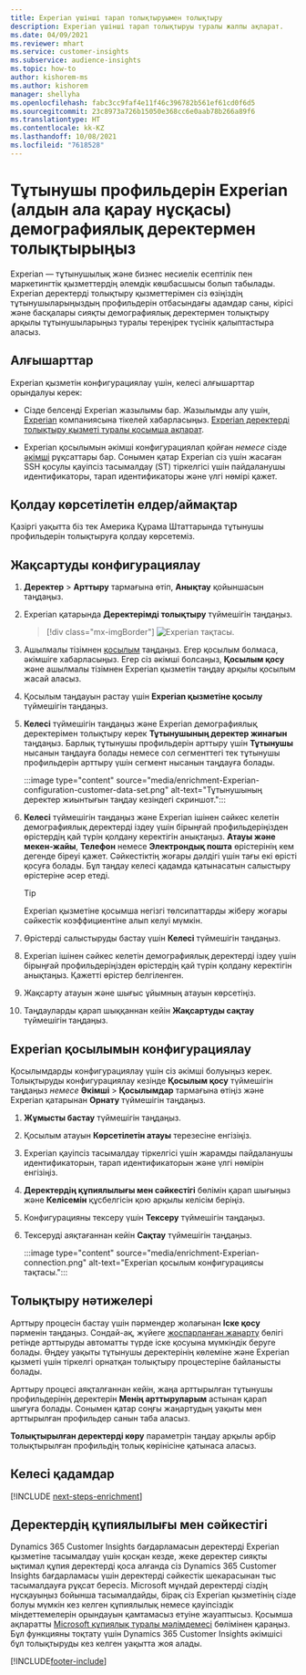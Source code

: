 ```yaml
---
title: Experian үшінші тарап толықтыруымен толықтыру
description: Experian үшінші тарап толықтыруы туралы жалпы ақпарат.
ms.date: 04/09/2021
ms.reviewer: mhart
ms.service: customer-insights
ms.subservice: audience-insights
ms.topic: how-to
author: kishorem-ms
ms.author: kishorem
manager: shellyha
ms.openlocfilehash: fabc3cc9faf4e11f46c396782b561ef61cd0f6d5
ms.sourcegitcommit: 23c8973a726b15050e368cc6e0aab78b266a89f6
ms.translationtype: HT
ms.contentlocale: kk-KZ
ms.lasthandoff: 10/08/2021
ms.locfileid: "7618528"
---
```

# <a name="enrich-customer-profiles-with-demographics-from-experian-preview"></a>Тұтынушы профильдерін Experian (алдын ала қарау нұсқасы) демографиялық деректермен толықтырыңыз

Experian — тұтынушылық және бизнес несиелік есептілік пен маркетингтік қызметтердің әлемдік көшбасшысы болып табылады. Experian деректерді толықтыру қызметтерімен сіз өзіңіздің тұтынушыларыңыздың профильдерін отбасындағы адамдар саны, кірісі және басқалары сияқты демографиялық деректермен толықтыру арқылы тұтынушыларыңыз туралы тереңірек түсінік қалыптастыра аласыз.

## <a name="prerequisites"></a>Алғышарттар

Experian қызметін конфигурациялау үшін, келесі алғышарттар орындалуы керек:

- Сізде белсенді Experian жазылымы бар. Жазылымды алу үшін, [Experian](https://www.experian.com/marketing-services/contact) компаниясына тікелей хабарласыңыз. [Experian деректерді толықтыру қызметі туралы қосымша ақпарат](https://www.experian.com/marketing-services/microsoft?cmpid=ems_web_mci_cdppage).

- Experian қосылымын әкімші конфигурациялап қойған *немесе* сізде [әкімші](permissions.md#administrator) рұқсаттары бар. Сонымен қатар Experian сіз үшін жасаған SSH қосулы қауіпсіз тасымалдау (ST) тіркелгісі үшін пайдаланушы идентификаторы, тарап идентификаторы және үлгі нөмірі қажет.

## <a name="supported-countriesregions"></a>Қолдау көрсетілетін елдер/аймақтар

Қазіргі уақытта біз тек Америка Құрама Штаттарында тұтынушы профильдерін толықтыруға қолдау көрсетеміз.

## <a name="configure-the-enrichment"></a>Жақсартуды конфигурациялау

1. **Деректер** > **Арттыру** тармағына өтіп, **Анықтау** қойыншасын таңдаңыз.

1. Experian қатарында **Деректерімді толықтыру** түймешігін таңдаңыз.

   > [!div class="mx-imgBorder"]
   > ![Experian тақтасы.](media/experian-tile.png "Experian tile")
   > 

1. Ашылмалы тізімнен [қосылым](connections.md) таңдаңыз. Егер қосылым болмаса, әкімшіге хабарласыңыз. Егер сіз әкімші болсаңыз, **Қосылым қосу** және ашылмалы тізімнен Experian қызметін таңдау арқылы қосылым жасай аласыз. 

1. Қосылым таңдауын растау үшін **Experian қызметіне қосылу** түймешігін таңдаңыз.

1.  **Келесі** түймешігін таңдаңыз және Experian демографиялық деректерімен толықтыру керек **Тұтынушының деректер жинағын** таңдаңыз. Барлық тұтынушы профильдерін арттыру үшін **Тұтынушы** нысанын таңдауға болады немесе сол сегменттегі тек тұтынушы профильдерін арттыру үшін сегмент нысанын таңдауға болады.

    :::image type="content" source="media/enrichment-Experian-configuration-customer-data-set.png" alt-text="Тұтынушының деректер жиынтығын таңдау кезіндегі скриншот.":::

1. **Келесі** түймешігін таңдаңыз және Experian ішінен сәйкес келетін демографиялық деректерді іздеу үшін бірыңғай профильдеріңізден өрістердің қай түрін қолдану керектігін анықтаңыз. **Атауы және мекен-жайы**, **Телефон** немесе **Электрондық пошта** өрістерінің кем дегенде біреуі қажет. Сәйкестіктің жоғары дәлдігі үшін тағы екі өрісті қосуға болады. Бұл таңдау келесі қадамда қатынасатын салыстыру өрістеріне әсер етеді.

    > [!TIP]
    > Experian қызметіне қосымша негізгі төлсипаттарды жіберу жоғары сәйкестік коэффициентіне алып келуі мүмкін.

1. Өрістерді салыстыруды бастау үшін **Келесі** түймешігін таңдаңыз.

1. Experian ішінен сәйкес келетін демографиялық деректерді іздеу үшін бірыңғай профильдеріңізден өрістердің қай түрін қолдану керектігін анықтаңыз. Қажетті өрістер белгіленген.

1. Жақсарту атауын және шығыс ұйымның атауын көрсетіңіз.

1. Таңдауларды қарап шыққаннан кейін **Жақсартуды сақтау** түймешігін таңдаңыз.

## <a name="configure-the-connection-for-experian"></a>Experian қосылымын конфигурациялау 

Қосылымдарды конфигурациялау үшін сіз әкімші болуыңыз керек. Толықтыруды конфигурациялау кезінде **Қосылым қосу** түймешігін таңдаңыз *немесе* **Әкімші** > **Қосылымдар** тармағына өтіңіз және Experian қатарынан **Орнату** түймешігін таңдаңыз.

1. **Жұмысты бастау** түймешігін таңдаңыз.

1. Қосылым атауын **Көрсетілетін атауы** терезесіне енгізіңіз.

1. Experian қауіпсіз тасымалдау тіркелгісі үшін жарамды пайдаланушы идентификаторын, тарап идентификаторын және үлгі нөмірін енгізіңіз.

1. **Деректердің құпиялылығы мен сәйкестігі** бөлімін қарап шығыңыз және **Келісемін** құсбелгісін қою арқылы келісім беріңіз.

1. Конфигурацияны тексеру үшін **Тексеру** түймешігін таңдаңыз.

1. Тексеруді аяқтағаннан кейін **Сақтау** түймешігін таңдаңыз.
   
   :::image type="content" source="media/enrichment-Experian-connection.png" alt-text="Experian қосылым конфигурациясы тақтасы.":::

## <a name="enrichment-results"></a>Толықтыру нәтижелері

Арттыру процесін бастау үшін пәрмендер жолағынан **Іске қосу** пәрменін таңдаңыз. Сондай-ақ, жүйеге [жоспарланған жаңарту](system.md#schedule-tab) бөлігі ретінде арттыруды автоматты түрде іске қосуына мүмкіндік беруге болады. Өңдеу уақыты тұтынушы деректерінің көлеміне және Experian қызметі үшін тіркелгі орнатқан толықтыру процестеріне байланысты болады.

Арттыру процесі аяқталғаннан кейін, жаңа арттырылған тұтынушы профильдерінің деректерін **Менің арттыруларым** астынан қарап шығуға болады. Сонымен қатар соңғы жаңартудың уақыты мен арттырылған профильдер санын таба аласыз.

**Толықтырылған деректерді көру** параметрін таңдау арқылы әрбір толықтырылған профильдің толық көрінісіне қатынаса аласыз.

## <a name="next-steps"></a>Келесі қадамдар

[!INCLUDE [next-steps-enrichment](../includes/next-steps-enrichment.md)]

## <a name="data-privacy-and-compliance"></a>Деректердің құпиялылығы мен сәйкестігі

Dynamics 365 Customer Insights бағдарламасын деректерді Experian қызметіне тасымалдау үшін қосқан кезде, жеке деректер сияқты ықтимал құпия деректерді қоса алғанда сіз Dynamics 365 Customer Insights бағдарламасы үшін деректерді сәйкестік шекарасынан тыс тасымалдауға рұқсат бересіз. Microsoft мұндай деректерді сіздің нұсқауыңыз бойынша тасымалдайды, бірақ сіз Experian қызметінің сізде болуы мүмкін кез келген құпиялылық немесе қауіпсіздік міндеттемелерін орындауын қамтамасыз етуіне жауаптысыз. Қосымша ақпаратты [Microsoft құпиялық туралы мәлімдемесі](https://go.microsoft.com/fwlink/?linkid=396732) бөлімінен қараңыз.
Бұл функцияны тоқтату үшін Dynamics 365 Customer Insights әкімшісі бұл толықтыруды кез келген уақытта жоя алады.


[!INCLUDE[footer-include](../includes/footer-banner.md)]

